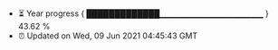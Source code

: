 - ⏳ Year progress { █████████████▁▁▁▁▁▁▁▁▁▁▁▁▁▁▁▁▁ } 43.62 %
- ⏰ Updated on Wed, 09 Jun 2021 04:45:43 GMT

